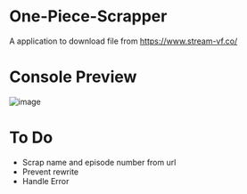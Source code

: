 # One-Piece-Scrapper
A application to download file from https://www.stream-vf.co/

# Console Preview
![image](https://user-images.githubusercontent.com/56845767/115087642-cea1c980-9f0e-11eb-8b7d-e6a87907330d.png)

# To Do
- Scrap name and episode number from url
- Prevent rewrite
- Handle Error
